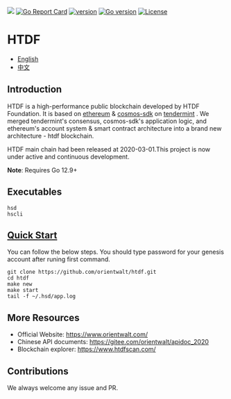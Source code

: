 [![](https://godoc.org/github.com/orientwalt/htdf?status.svg)](http://godoc.org/github.com/orientwalt/htdf) [![Go Report Card](https://goreportcard.com/badge/github.com/orientwalt/htdf)](https://goreportcard.com/report/github.com/orientwalt/htdf)
[![version](https://img.shields.io/github/tag/orientwalt/htdf.svg)](https://github.com/orientwalt/htdf/releases/latest)
[![Go version](https://img.shields.io/badge/go-1.12.9-blue.svg)](https://github.com/moovweb/gvm)
[![License](https://img.shields.io/badge/License-Apache%202.0-green.svg)](https://opensource.org/licenses/Apache-2.0)

# HTDF

- [English](./README.md)
- [中文](./docs/chinese/README.md)

## Introduction
HTDF is a high-performance public blockchain developed by HTDF Foundation. It is based on [ethereum](https://github.com/ethereum/go-ethereum) & [cosmos-sdk](https://github.com/cosmos/cosmos-sdk) on [tendermint](https://github.com/tendermint/tendermint)  . We merged tendermint's consensus, cosmos-sdk's application logic, and ethereum's account system & smart contract architecture into a brand new architecture - htdf blockchain. 

HTDF main chain had been released at 2020-03-01.This project is now under active and continuous development.
   
**Note**: Requires Go 12.9+

## Executables

```
hsd
hscli
```
## [Quick Start](https://github.com/orientwalt/htdf/blob/master/docs/build%20%26%20run.md)

You can follow the below steps. You should type password for your genesis account after runing first command.

```
git clone https://github.com/orientwalt/htdf.git
cd htdf
make new
make start
tail -f ~/.hsd/app.log
```

## More Resources

- Official Website: https://www.orientwalt.com/
- Chinese API documents: https://gitee.com/orientwalt/apidoc_2020 
- Blockchain explorer: https://www.htdfscan.com/

## Contributions
We always welcome any issue and PR.
